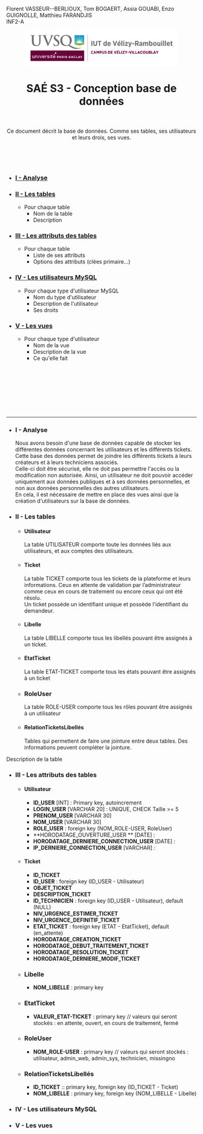 Florent VASSEUR--BERLIOUX, Tom BOGAERT, Assia GOUABI, Enzo GUIGNOLLE, Matthieu FARANDJIS<br>
INF2-A

<div align="center">
<img height="95" width="400" src="../../img/IUT_Velizy_Villacoublay_logo_2020_ecran.png" title="logo uvsq vélizy"/>

# SAÉ S3  - Conception base de données

<br><br>
Ce document décrit la base de données. Comme ses tables, ses utilisateurs et leurs drois, ses vues.
</div>

<br><br><br>

- ### [I - Analyse](#p1)

- ### [II - Les tables](#p2)
  - Pour chaque table
    - Nom de la table
    - Description
- ### [III - Les attributs des tables]()
  - Pour chaque table
    - Liste de ses attributs
    - Options des attributs (clées primaire...)
- ### [IV - Les utilisateurs MySQL]()
  - Pour chaque type d'utilisateur MySQL
    - Nom du type d'utilisateur
    - Description de l'utilisateur
    - Ses droits
- ### [V - Les vues]()
  - Pour chaque type d'utilisateur
    - Nom de la vue
    - Description de la vue
    - Ce qu'elle fait

<br><br><br><br><br><br><br>

---------

- ### <a name="p2"></a> I - Analyse
  Nous avons besoin d'une base de données capable de stocker les différentes données concernant les utilisateurs et les différents tickets.<br>
  Cette base des données permet de joindre les différents tickets à leurs créateurs et à leurs techniciens associés.<br>
  Celle-ci doit être sécurisé, elle ne doit pas permettre l'accès ou la modification non autorisée.
  Ainsi, un utilisateur ne doit pouvoir accéder uniquement aux données publiques et à ses données personnelles, et non aux données personnelles des autres utilisateurs.<br>
  En cela, il est nécessaire de mettre en place des vues ainsi que la création d'utilisateurs sur la base de données.<br>


- ### <a name="p2"></a> II - Les tables
  - #### Utilisateur
    La table UTILISATEUR comporte toute les données liés aux utilisateurs, et aux comptes des utilisateurs.

  - #### Ticket
    La table TICKET comporte tous les tickets de la plateforme et leurs informations. Ceux en attente de validation par l’administrateur comme ceux en cours de traitement ou encore ceux qui ont été résolu.<br>
    Un ticket possède un identifiant unique et possède l'identifiant du demandeur.

  - #### Libelle
    La table LIBELLE comporte tous les libellés pouvant être assignés à un ticket.

  - #### EtatTicket
    La table ETAT-TICKET comporte tous les états pouvant être assignés à un ticket

  - ### RoleUser
    La table ROLE-USER comporte tous les rôles pouvant être assignés à un utilisateur

  - #### RelationTicketsLibellés
    Tables qui permettent de faire une jointure entre deux tables. Des informations peuvent compléter la jointure.

Description de la table

- ### <a name="p2"></a> III - Les attributs des tables

  - #### Utilisateur
    - **ID_USER** [INT] : Primary key, autoincrement 
    - **LOGIN_USER** [VARCHAR 20] : UNIQUE, CHECK Taille >= 5
    - **PRENOM_USER** [VARCHAR 30]
    - **NOM_USER** [VARCHAR 30]
    - **ROLE_USER** : foreign key (NOM_ROLE-USER, RoleUser)
    - **HORODATAGE_OUVERTURE_USER ** [DATE] :
    - **HORODATAGE_DERNIERE_CONNECTION_USER** [DATE] :
    - **IP_DERNIERE_CONNECTION_USER** [VARCHAR] : 

  - #### Ticket
    - **ID_TICKET**
    - **ID_USER** : foreign key (ID_USER - Utilisateur)
    - **OBJET_TICKET**
    - **DESCRIPTION_TICKET**
    - **ID_TECHNICIEN** : foreign key (ID_USER - Utilisateur), default (NULL)
    - **NIV_URGENCE_ESTIMER_TICKET**
    - **NIV_URGENCE_DEFINITIF_TICKET**
    - **ETAT_TICKET** : foreign key (ETAT - EtatTicket), default (en_attente)
    - **HORODATAGE_CREATION_TICKET**
    - **HORODATAGE_DEBUT_TRAITEMENT_TICKET**
    - **HORODATAGE_RESOLUTION_TICKET**
    - **HORODATAGE_DERNIERE_MODIF_TICKET**

  - ### Libelle
    - **NOM_LIBELLE** : primary key

  - ### EtatTicket
    - **VALEUR_ETAT-TICKET** : primary key   // valeurs qui seront stockés : en attente, ouvert, en cours de traitement, fermé

  - ### RoleUser
    - **NOM_ROLE-USER** : primary key   // valeurs qui seront stockés : utilisateur, admin_web, admin_sys, technicien, missingno

  - ### RelationTicketsLibellés
    - **ID_TICKET** :: primary key, foreign key (ID_TICKET - Ticket)
    - **NOM_LIBELLE** : primary key, foreign key (NOM_LIBELLE - Libelle)

- ### <a name="p3"></a> IV - Les utilisateurs MySQL

- ### <a name="p4"></a> V - Les vues